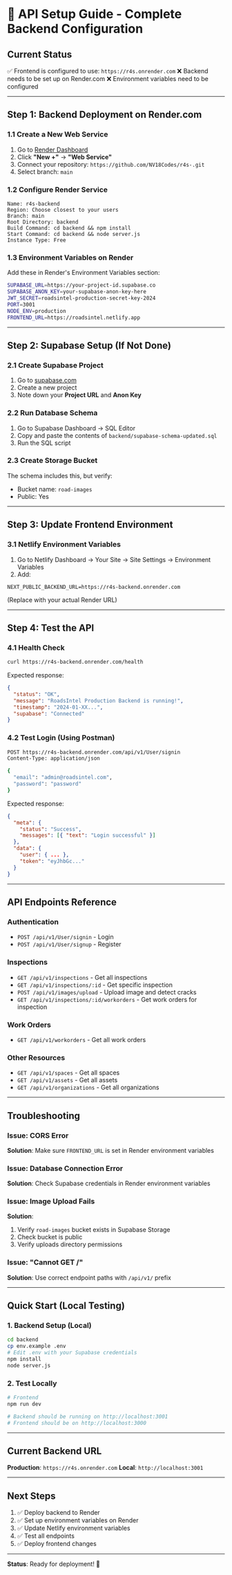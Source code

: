 # 🔧 API Setup Guide - Complete Backend Configuration

## Current Status
✅ Frontend is configured to use: `https://r4s.onrender.com`
❌ Backend needs to be set up on Render.com
❌ Environment variables need to be configured

---

## Step 1: Backend Deployment on Render.com

### 1.1 Create a New Web Service
1. Go to [Render Dashboard](https://dashboard.render.com)
2. Click **"New +"** → **"Web Service"**
3. Connect your repository: `https://github.com/NV18Codes/r4s-.git`
4. Select branch: `main`

### 1.2 Configure Render Service
```
Name: r4s-backend
Region: Choose closest to your users
Branch: main
Root Directory: backend
Build Command: cd backend && npm install
Start Command: cd backend && node server.js
Instance Type: Free
```

### 1.3 Environment Variables on Render
Add these in Render's Environment Variables section:

```bash
SUPABASE_URL=https://your-project-id.supabase.co
SUPABASE_ANON_KEY=your-supabase-anon-key-here
JWT_SECRET=roadsintel-production-secret-key-2024
PORT=3001
NODE_ENV=production
FRONTEND_URL=https://roadsintel.netlify.app
```

---

## Step 2: Supabase Setup (If Not Done)

### 2.1 Create Supabase Project
1. Go to [supabase.com](https://supabase.com)
2. Create a new project
3. Note down your **Project URL** and **Anon Key**

### 2.2 Run Database Schema
1. Go to Supabase Dashboard → SQL Editor
2. Copy and paste the contents of `backend/supabase-schema-updated.sql`
3. Run the SQL script

### 2.3 Create Storage Bucket
The schema includes this, but verify:
- Bucket name: `road-images`
- Public: Yes

---

## Step 3: Update Frontend Environment

### 3.1 Netlify Environment Variables
1. Go to Netlify Dashboard → Your Site → Site Settings → Environment Variables
2. Add:
```
NEXT_PUBLIC_BACKEND_URL=https://r4s-backend.onrender.com
```
(Replace with your actual Render URL)

---

## Step 4: Test the API

### 4.1 Health Check
```bash
curl https://r4s-backend.onrender.com/health
```

Expected response:
```json
{
  "status": "OK",
  "message": "RoadsIntel Production Backend is running!",
  "timestamp": "2024-01-XX...",
  "supabase": "Connected"
}
```

### 4.2 Test Login (Using Postman)
```bash
POST https://r4s-backend.onrender.com/api/v1/User/signin
Content-Type: application/json

{
  "email": "admin@roadsintel.com",
  "password": "password"
}
```

Expected response:
```json
{
  "meta": {
    "status": "Success",
    "messages": [{ "text": "Login successful" }]
  },
  "data": {
    "user": { ... },
    "token": "eyJhbGc..."
  }
}
```

---

## API Endpoints Reference

### Authentication
- `POST /api/v1/User/signin` - Login
- `POST /api/v1/User/signup` - Register

### Inspections
- `GET /api/v1/inspections` - Get all inspections
- `GET /api/v1/inspections/:id` - Get specific inspection
- `POST /api/v1/images/upload` - Upload image and detect cracks
- `GET /api/v1/inspections/:id/workorders` - Get work orders for inspection

### Work Orders
- `GET /api/v1/workorders` - Get all work orders

### Other Resources
- `GET /api/v1/spaces` - Get all spaces
- `GET /api/v1/assets` - Get all assets
- `GET /api/v1/organizations` - Get all organizations

---

## Troubleshooting

### Issue: CORS Error
**Solution**: Make sure `FRONTEND_URL` is set in Render environment variables

### Issue: Database Connection Error
**Solution**: Check Supabase credentials in Render environment variables

### Issue: Image Upload Fails
**Solution**: 
1. Verify `road-images` bucket exists in Supabase Storage
2. Check bucket is public
3. Verify uploads directory permissions

### Issue: "Cannot GET /"
**Solution**: Use correct endpoint paths with `/api/v1/` prefix

---

## Quick Start (Local Testing)

### 1. Backend Setup (Local)
```bash
cd backend
cp env.example .env
# Edit .env with your Supabase credentials
npm install
node server.js
```

### 2. Test Locally
```bash
# Frontend
npm run dev

# Backend should be running on http://localhost:3001
# Frontend should be on http://localhost:3000
```

---

## Current Backend URL
**Production**: `https://r4s.onrender.com`
**Local**: `http://localhost:3001`

---

## Next Steps
1. ✅ Deploy backend to Render
2. ✅ Set up environment variables on Render
3. ✅ Update Netlify environment variables
4. ✅ Test all endpoints
5. ✅ Deploy frontend changes

---

**Status**: Ready for deployment! 🚀
